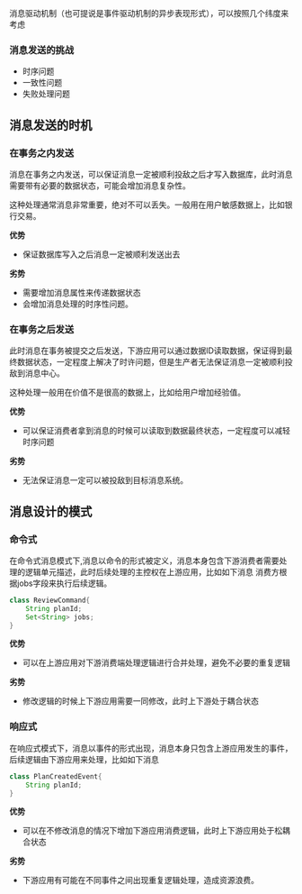 消息驱动机制（也可提说是事件驱动机制的异步表现形式），可以按照几个纬度来考虑


### 消息发送的挑战
- 时序问题
- 一致性问题
- 失败处理问题

## 消息发送的时机

### 在事务之内发送
消息在事务之内发送，可以保证消息一定被顺利投敌之后才写入数据库，此时消息需要带有必要的数据状态，可能会增加消息复杂性。

这种处理通常消息非常重要，绝对不可以丢失。一般用在用户敏感数据上，比如银行交易。

**优势**
- 保证数据库写入之后消息一定被顺利发送出去

**劣势**
- 需要增加消息属性来传递数据状态
- 会增加消息处理的时序性问题。

### 在事务之后发送

此时消息在事务被提交之后发送，下游应用可以通过数据ID读取数据，保证得到最终数据状态，一定程度上解决了时许问题，但是生产者无法保证消息一定被顺利投敌到消息中心。

这种处理一般用在价值不是很高的数据上，比如给用户增加经验值。

**优势**
- 可以保证消费者拿到消息的时候可以读取到数据最终状态，一定程度可以减轻时序问题

**劣势**
- 无法保证消息一定可以被投敌到目标消息系统。

## 消息设计的模式

### 命令式
在命令式消息模式下,消息以命令的形式被定义，消息本身包含下游消费者需要处理的逻辑单元描述，此时后续处理的主控权在上游应用，比如如下消息
消费方根据jobs字段来执行后续逻辑。
```java
class ReviewCommand{
    String planId;
    Set<String> jobs;
}
```

 **优势**
- 可以在上游应用对下游消费端处理逻辑进行合并处理，避免不必要的重复逻辑

**劣势**
- 修改逻辑的时候上下游应用需要一同修改，此时上下游处于耦合状态


### 响应式

在响应式模式下，消息以事件的形式出现，消息本身只包含上游应用发生的事件，后续逻辑由下游应用来处理，比如如下消息
```java
class PlanCreatedEvent{
    String planId;
}
```

**优势**
- 可以在不修改消息的情况下增加下游应用消费逻辑，此时上下游应用处于松耦合状态

**劣势**
- 下游应用有可能在不同事件之间出现重复逻辑处理，造成资源浪费。
